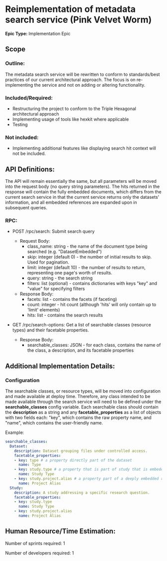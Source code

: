 # Reimplementation of metadata search service (Pink Velvet Worm)
**Epic Type:** Implementation Epic


## Scope
### Outline:
The metadata search service will be rewritten to conform to standards/best practices of our current architectural approach. The focus is on re-implementing the service and not on adding or altering functionality.

### Included/Required:
- Restructuring the project to conform to the Triple Hexagonal architectural approach
- Implementing usage of tools like hexkit where applicable
- Testing

### Not included:
- Implementing additional features like displaying search hit context will not be included.

## API Definitions:

The API will remain essentially the same, but all parameters will be moved into the request body (no query string parameters).
The hits returned in the response will contain the fully embedded documents, which differs from the current search service in that the current service returns only the datasets' information, and all embedded references are expanded upon in subsequent queries.

### RPC:

- POST /rpc/search: Submit search query
  - Request Body:
    - class_name: string - the name of the document type being searched (e.g. "DatasetEmbedded")
    - skip: integer (default 0) - the number of initial results to skip. Used for pagination.
    - limit: integer (default 10) - the number of results to return, representing one page's worth of results.
    - query: string - the search string
    - filters: list (optional) - contains dictionaries with keys "key" and "value" for specifying filters
  - Response Body:
    - facets: list - contains the facets (if faceting)
    - count: integer - hit count (although 'hits' will only contain up to 'limit' elements)
    - hits: list - contains the search results

- GET /rpc/search-options: Get a list of searchable classes (resource types) and their facetable properties.
  - Response Body:
    - searchable_classes: JSON - for each class, contains the name of the class, a description, and its facetable properties

## Additional Implementation Details:

### Configuration

The searchable classes, or resource types, will be moved into configuration and made available at deploy time. Therefore, any class intended to be made available through the search service will need to be defined under the **searchable_classes** config variable. Each searchable class should contain the **description** as a string and any **facetable_properties** as a list of objects with two fields each: "key", which contains the raw property name, and "name", which contains the user-friendly name.

Example:

```yaml
searchable_classes:
  Dataset:
    description: Dataset grouping files under controlled access.
    facetable_properties:
    - key: type # a property directly part of the dataset
      name: Type
    - key: study.type # a property that is part of study that is embedded into this dataset
      name: Study Type
    - key: study.project.alias # a property part of a deeply embedded resource
      name: Project Alias
  Study:
    description: A study addressing a specific research question.
    facetable_properties:
    - key: study.type
      name: Study Type
    - key: study.project.alias
      name: Project Alias
```

## Human Resource/Time Estimation:

Number of sprints required: 1

Number of developers required: 1
